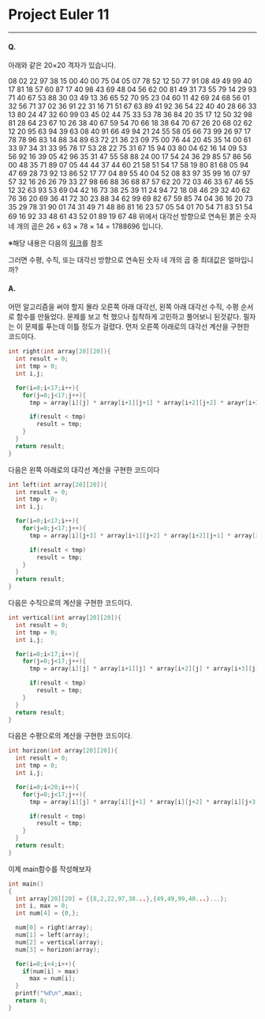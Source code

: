 # Project Euler 11
---
#### Q.   
아래와 같은 20×20 격자가 있습니다.

08 02 22 97 38 15 00 40 00 75 04 05 07 78 52 12 50 77 91 08
49 49 99 40 17 81 18 57 60 87 17 40 98 43 69 48 04 56 62 00
81 49 31 73 55 79 14 29 93 71 40 67 53 88 30 03 49 13 36 65
52 70 95 23 04 60 11 42 69 24 68 56 01 32 56 71 37 02 36 91
22 31 16 71 51 67 63 89 41 92 36 54 22 40 40 28 66 33 13 80
24 47 32 60 99 03 45 02 44 75 33 53 78 36 84 20 35 17 12 50
32 98 81 28 64 23 67 10 26 38 40 67 59 54 70 66 18 38 64 70
67 26 20 68 02 62 12 20 95 63 94 39 63 08 40 91 66 49 94 21
24 55 58 05 66 73 99 26 97 17 78 78 96 83 14 88 34 89 63 72
21 36 23 09 75 00 76 44 20 45 35 14 00 61 33 97 34 31 33 95
78 17 53 28 22 75 31 67 15 94 03 80 04 62 16 14 09 53 56 92
16 39 05 42 96 35 31 47 55 58 88 24 00 17 54 24 36 29 85 57
86 56 00 48 35 71 89 07 05 44 44 37 44 60 21 58 51 54 17 58
19 80 81 68 05 94 47 69 28 73 92 13 86 52 17 77 04 89 55 40
04 52 08 83 97 35 99 16 07 97 57 32 16 26 26 79 33 27 98 66
88 36 68 87 57 62 20 72 03 46 33 67 46 55 12 32 63 93 53 69
04 42 16 73 38 25 39 11 24 94 72 18 08 46 29 32 40 62 76 36
20 69 36 41 72 30 23 88 34 62 99 69 82 67 59 85 74 04 36 16
20 73 35 29 78 31 90 01 74 31 49 71 48 86 81 16 23 57 05 54
01 70 54 71 83 51 54 69 16 92 33 48 61 43 52 01 89 19 67 48
위에서 대각선 방향으로 연속된 붉은 숫자 네 개의 곱은 26 × 63 × 78 × 14 = 1788696 입니다.  

※해당 내용은 다음의 [링크](http://euler.synap.co.kr/prob_detail.php?id=11)를 참조

그러면 수평, 수직, 또는 대각선 방향으로 연속된 숫자 네 개의 곱 중 최대값은 얼마입니까?
#### A.  
어떤 알고리즘을 써야 할지 몰라 오른쪽 아래 대각선, 왼쪽 아래 대각선 수직, 수평 순서로 함수를 만들었다. 문제를 보고 헉 했으나 침착하게 고민하고 풀어보니 된것같다. 필자는 이 문제를 푸는데 이틀 정도가 걸렸다. 먼저 오른쪽 아래로의 대각선 계산을 구현한 코드이다.
```c
int right(int array[20][20]){
  int result = 0;
  int tmp = 0;
  int i,j;

  for(i=0;i<17;i++){
    for(j=0;j<17;j++){
      tmp = array[i][j] * array[i+1][j+1] * array[i+2][j+2] * arayr[i+3][j+3];

      if(result < tmp)
        result = tmp;
    }
  }
  return result;
}
```
다음은 왼쪽 아래로의 대각선 계산을 구현한 코드이다
```c
int left(int array[20][20]){
  int result = 0;
  int tmp = 0;
  int i,j;

  for(i=0;i<17;i++){
    for(j=0;j<17;j++){
      tmp = array[i][j+3] * array[i+1][j+2] * array[i+2][j+1] * array[i+3][j];

      if(result < tmp)
        result = tmp;
    }
  }
  return result;
}
```
다음은 수직으로의 계산을 구현한 코드이다.
```c
int vertical(int array[20][20]){
  int result = 0;
  int tmp = 0;
  int i,j;

  for(i=0;i<17;i++){
    for(j=0;j<17;j++){
      tmp = array[i][j] * array[i+1][j] * array[i+2][j] * array[i+3][j];

      if(result < tmp)
        result = tmp;
    }
  }
  return result;
}
```
다음은 수평으로의 계산을 구현한 코드이다.
```c
int horizon(int array[20][20]){
  int result = 0;
  int tmp = 0;
  int i,j;

  for(i=0;i<20;i++){
    for(j=0;j<17;j++){
      tmp = array[i][j] * array[i][j+1] * array[i][j+2] * array[i][j+3];

      if(result < tmp)
        result = tmp;
    }
  }
  return result;
}
```
이제 main함수를 작성해보자
```c
int main()
{
  int array[20][20] = {{8,2,22,97,38...},{49,49,99,40...}...};
  int i, max = 0;
  int num[4] = {0,};

  num[0] = right(array);
  num[1] = left(array);
  num[2] = vertical(array);
  num[3] = horizon(array);

  for(i=0;i<4;i++){
    if(num[i] > max)
      max = num[i];
  }
  printf("%d\n",max);
  return 0;
}
```
